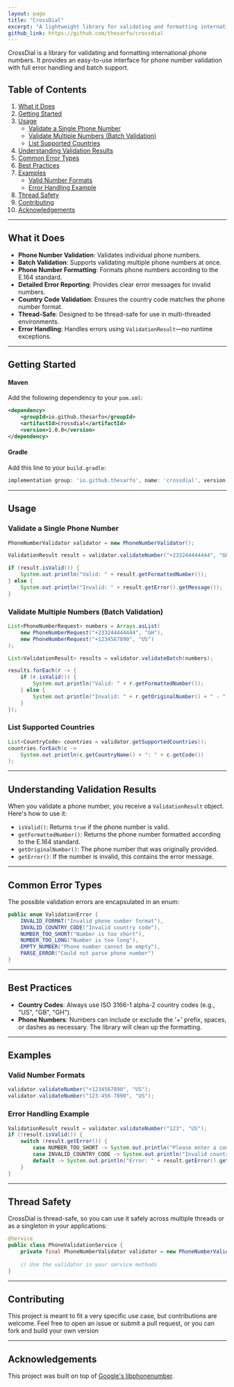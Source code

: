 ```yaml
---
layout: page
title: "CrossDial"
excerpt: "A lightweight library for validating and formatting international phone numbers."
github_link: https://github.com/thesarfo/crossdial
---
```


CrossDial is a library for validating and formatting international phone numbers. It provides an easy-to-use interface for phone number validation with full error handling and batch support.

## Table of Contents
1. [What it Does](#what-it-does)
2. [Getting Started](#getting-started)
3. [Usage](#usage)
   - [Validate a Single Phone Number](#validate-a-single-phone-number)
   - [Validate Multiple Numbers (Batch Validation)](#validate-multiple-numbers-batch-validation)
   - [List Supported Countries](#list-supported-countries)
4. [Understanding Validation Results](#understanding-validation-results)
5. [Common Error Types](#common-error-types)
6. [Best Practices](#best-practices)
7. [Examples](#examples)
   - [Valid Number Formats](#valid-number-formats)
   - [Error Handling Example](#error-handling-example)
8. [Thread Safety](#thread-safety)
9. [Contributing](#contributing)
10. [Acknowledgements](#acknowledgements)

---

## What it Does

- **Phone Number Validation**: Validates individual phone numbers.
- **Batch Validation**: Supports validating multiple phone numbers at once.
- **Phone Number Formatting**: Formats phone numbers according to the E.164 standard.
- **Detailed Error Reporting**: Provides clear error messages for invalid numbers.
- **Country Code Validation**: Ensures the country code matches the phone number format.
- **Thread-Safe**: Designed to be thread-safe for use in multi-threaded environments.
- **Error Handling**: Handles errors using `ValidationResult`—no runtime exceptions.

---

## Getting Started

#### Maven

Add the following dependency to your `pom.xml`:

```xml
<dependency>
    <groupId>io.github.thesarfo</groupId>
    <artifactId>crossdial</artifactId>
    <version>1.0.0</version>
</dependency>
```

#### Gradle

Add this line to your `build.gradle`:

```gradle
implementation group: 'io.github.thesarfo', name: 'crossdial', version: '1.0.0'
```

---

## Usage

### Validate a Single Phone Number

```java
PhoneNumberValidator validator = new PhoneNumberValidator();

ValidationResult result = validator.validateNumber("+233244444444", "GH");

if (result.isValid()) {
    System.out.println("Valid: " + result.getFormattedNumber());
} else {
    System.out.println("Invalid: " + result.getError().getMessage());
}
```

### Validate Multiple Numbers (Batch Validation)

```java
List<PhoneNumberRequest> numbers = Arrays.asList(
    new PhoneNumberRequest("+233244444444", "GH"),
    new PhoneNumberRequest("+1234567890", "US")
);

List<ValidationResult> results = validator.validateBatch(numbers);

results.forEach(r -> {
    if (r.isValid()) {
        System.out.println("Valid: " + r.getFormattedNumber());
    } else {
        System.out.println("Invalid: " + r.getOriginalNumber() + " - " + r.getError().getMessage());
    }
});
```

### List Supported Countries

```java
List<CountryCode> countries = validator.getSupportedCountries();
countries.forEach(c -> 
    System.out.println(c.getCountryName() + ": " + c.getCode())
);
```

---

## Understanding Validation Results

When you validate a phone number, you receive a `ValidationResult` object. Here's how to use it:

- `isValid()`: Returns `true` if the phone number is valid.
- `getFormattedNumber()`: Returns the phone number formatted according to the E.164 standard.
- `getOriginalNumber()`: The phone number that was originally provided.
- `getError()`: If the number is invalid, this contains the error message.

---

## Common Error Types

The possible validation errors are encapsulated in an enum:

```java
public enum ValidationError {
    INVALID_FORMAT("Invalid phone number format"),
    INVALID_COUNTRY_CODE("Invalid country code"),
    NUMBER_TOO_SHORT("Number is too short"),
    NUMBER_TOO_LONG("Number is too long"),
    EMPTY_NUMBER("Phone number cannot be empty"),
    PARSE_ERROR("Could not parse phone number")
}
```

---

## Best Practices

- **Country Codes**: Always use ISO 3166-1 alpha-2 country codes (e.g., "US", "GB", "GH").
- **Phone Numbers**: Numbers can include or exclude the '+' prefix, spaces, or dashes as necessary. The library will clean up the formatting.

---

## Examples

### Valid Number Formats

```java
validator.validateNumber("+1234567890", "US");
validator.validateNumber("123-456-7890", "US");
```


### Error Handling Example

```java
ValidationResult result = validator.validateNumber("123", "US");
if (!result.isValid()) {
    switch (result.getError()) {
        case NUMBER_TOO_SHORT -> System.out.println("Please enter a complete number");
        case INVALID_COUNTRY_CODE -> System.out.println("Invalid country code");
        default -> System.out.println("Error: " + result.getError().getMessage());
    }
}
```

---

## Thread Safety

CrossDial is thread-safe, so you can use it safely across multiple threads or as a singleton in your applications:

```java
@Service
public class PhoneValidationService {
    private final PhoneNumberValidator validator = new PhoneNumberValidator();
    
    // Use the validator in your service methods
}
```

---

## Contributing

This project is meant to fit a very specific use case, but contributions are welcome. Feel free to open an issue or submit a pull request, or you can fork and build your own version

---

## Acknowledgements

This project was built on top of [Google's libphonenumber](https://github.com/google/libphonenumber).
